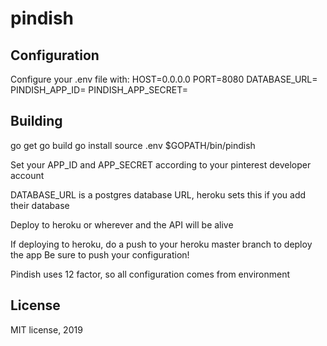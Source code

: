 # pindish

Configuration
-------------

Configure your .env file with:
HOST=0.0.0.0
PORT=8080
DATABASE_URL=
PINDISH_APP_ID=
PINDISH_APP_SECRET=

Building
--------
go get
go build
go install
source .env
$GOPATH/bin/pindish

Set your APP_ID and APP_SECRET according to your pinterest developer account

DATABASE_URL is a postgres database URL, heroku sets this if you add their database

Deploy to heroku or wherever and the API will be alive

If deploying to heroku, do a push to your heroku master branch to deploy the app
Be sure to push your configuration!

Pindish uses 12 factor, so all configuration comes from environment

License
-------

MIT license, 2019